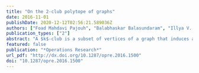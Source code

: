 ```yaml
---
title: "On the 2-club polytope of graphs"
date: 2016-11-01
publishDate: 2020-12-12T02:56:21.589036Z
authors: ["Foad Mahdavi Pajouh", "Balabhaskar Balasundaram", "Illya V. Hicks"]
publication_types: ["2"]
abstract: "A $k$-club is a subset of vertices of a graph that induces a subgraph of diameter at most $k$, where $k$ is a positive integer. By definition, 1-clubs are cliques and the model is a distance-based relaxation of the clique definition for larger values of $k$. The $k$-club model  is particularly interesting to study from a polyhedral perspective as the property is not hereditary on induced subgraphs when $k$ is larger than one. This article introduces a new family of facet-defining inequalities for the 2-club polytope that unifies all previously known facets through a less restrictive combinatorial property, namely independent (distance) 2-domination. The complexity of separation over this new family of inequalities is shown to be NP-hard. An exact formulation of this separation problem and a greedy separation heuristic are also proposed. The polytope described by the new inequalities (and nonnegativity) is then investigated and   shown to be  integral for acyclic graphs. An additional family of facets are also demonstrated for cycles of length indivisible by 3. The effectiveness of these new facets as cutting planes, and the difficulty of solving the separation problem in practice are then investigated via computational experiments on a test-bed of benchmark instances."
featured: false
publication: "*Operations Research*"
url_pdf: "http://dx.doi.org/10.1287/opre.2016.1500"
doi: "10.1287/opre.2016.1500"
---
```



